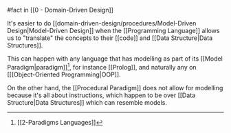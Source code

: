 #fact in [[0 - Domain-Driven Design]]

It's easier to do [[domain-driven-design/procedures/Model-Driven Design|Model-Driven Design]] when the [[Programming Language]] allows us to "translate" the concepts to their [[code]] and [[Data Structure|Data Structures]].

This can happen with any language that has modelling as part of its [[Model Paradigm|paradigm]][^1], for instance [[Prolog]], and naturally any on [[[Object-Oriented Programming|OOP]].

On the other hand, the [[Procedural Paradigm]] does not allow for modelling because it's all about instructions, which happen to be over [[Data Structure|Data Structures]] which can resemble models.

[^1]: [[2-Paradigms Languages]]
